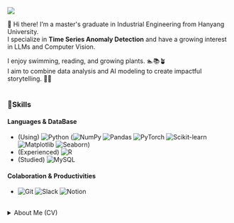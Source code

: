 <a href="https://velog.io/@kyeongjun1007" target="_blank"><img src="https://img.shields.io/badge/Velog-20C997?style=plastic&logo=Velog&logoColor=white"/></a>
  
👋 Hi there! I’m a master's graduate in Industrial Engineering from Hanyang University.  
I specialize in **Time Series Anomaly Detection** and have a growing interest in LLMs and Computer Vision.

I enjoy swimming, reading, and growing plants. 🏊📚🪴  
I aim to combine data analysis and AI modeling to create impactful storytelling. 🧑‍💻  
<br>
### 💪Skills
#### Languages &  DataBase
- (Using) ![Python](https://img.shields.io/badge/Python-3776AB?style=flat-square&logo=python&logoColor=white)
(![NumPy](https://img.shields.io/badge/NumPy-013243?style=flat-square&logo=numpy&logoColor=white)
![Pandas](https://img.shields.io/badge/Pandas-150458?style=flat-square&logo=pandas&logoColor=white)
![PyTorch](https://img.shields.io/badge/PyTorch-EE4C2C?style=flat-square&logo=pytorch&logoColor=white)
![Scikit-learn](https://img.shields.io/badge/Scikit--learn-F7931E?style=flat-square&logo=scikit-learn&logoColor=white)
![Matplotlib](https://img.shields.io/badge/Matplotlib-11557C?style=flat-square&logo=matplotlib&logoColor=white)
![Seaborn](https://img.shields.io/badge/Seaborn-9E4D94?style=flat-square&logo=seaborn&logoColor=white))   
- (Experienced) ![R](https://img.shields.io/badge/R-276DC3?style=flat-square&logo=r&logoColor=white)   
- (Studied) ![MySQL](https://img.shields.io/badge/MySQL-4479A1?style=flat-square&logo=mysql&logoColor=white)   
#### Colaboration & Productivities
- ![Git](https://img.shields.io/badge/Git-F05032?style=flat-square&logo=git&logoColor=white)
![Slack](https://img.shields.io/badge/Slack-4A154B?style=flat-square&logo=slack&logoColor=white)
![Notion](https://img.shields.io/badge/Notion-000000?style=flat-square&logo=notion&logoColor=white)   
<br>
<details>
  <summary> About Me (CV) </summary>
</details>



<!-- 깃허브 통계. 프로젝트 추가하고 주석 풀자..
<a href="https://github.com/anuraghazra/github-readme-stats">
  <img src="https://github-readme-stats.vercel.app/api/top-langs/?username=kyeongjun1007&layout=donut&show_icons=true&theme=material-palenight&hide_border=true&bg_color=20232a&icon_color=58A6FF&text_color=fff&title_color=58A6FF&count_private=true&exclude_repo=Face-Transfer-Application" width=38% />
</a>    
<a href="https://github.com/anuraghazra/github-readme-stats">
  <img src="https://github-readme-stats.vercel.app/api?username=kyeongjun1007&show_icons=true&theme=material-palenight&hide_border=true&bg_color=20232a&icon_color=58A6FF&text_color=fff&title_color=58A6FF&count_private=true" width=56% />
</a>
<a href="https://github.com/ashutosh00710/github-readme-activity-graph">
  <img src="https://github-readme-activity-graph.vercel.app/graph?username=kyeongjun1007&theme=react-dark&bg_color=20232a&hide_border=true&line=58A6FF&color=58A6FF" width=94%/>
</a>
-->
